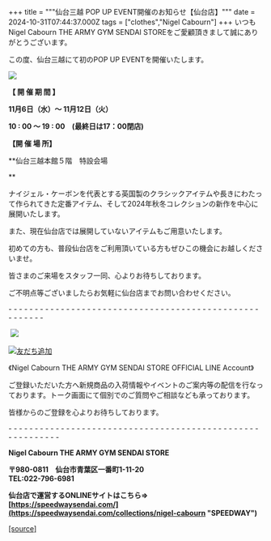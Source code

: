 +++
title = """仙台三越 POP UP EVENT開催のお知らせ【仙台店】"""
date = 2024-10-31T07:44:37.000Z
tags = ["clothes","Nigel Cabourn"]
+++
いつもNigel Cabourn THE ARMY GYM SENDAI STOREをご愛顧頂きまして誠にありがとうございます。

この度、仙台三越にて初のPOP UP EVENTを開催いたします。

![](https://cdn.shopify.com/s/files/1/0094/9295/5196/files/f1417684215199f41da806d9cd2c12ef_919f6258-e197-48d0-ae2e-a4f77f2496f0_480x480.jpg?v=1730358128)

**【 開 催 期 間 】**

**11月6日（水）～ 11月12日（火）**

**10 : 00 ～ 19 : 00　(最終日は17：00閉店)**

  

**【開 催 場 所】**

**仙台三越本館５階　特設会場  
  
**

ナイジェル・ケーボンを代表とする英国製のクラシックアイテムや長きにわたって作られてきた定番アイテム、そして2024年秋冬コレクションの新作を中心に展開いたします。

また、現在仙台店では展開していないアイテムもご用意いたします。  
  
初めての方も、普段仙台店をご利用頂いている方もぜひこの機会にお越しくださいませ。  
  
皆さまのご来場をスタッフ一同、心よりお待ちしております。

ご不明点等ございましたらお気軽に仙台店までお問い合わせください。

\- - - - - - - - - - - - - - - - - - - - - - - - - - - - - - - - - - - - - - - - - - - - - - - - - - - - - - -  

 ![](https://cdn.shopify.com/s/files/1/0094/9295/5196/files/M_gainfriends_qr_480x480.png?v=1656066888)

[![友だち追加](https://scdn.line-apps.com/n/line_add_friends/btn/ja.png)](https://lin.ee/RCGlggT)

《Nigel Cabourn THE ARMY GYM SENDAI STORE OFFICIAL LINE Account》

ご登録いただいた方へ新規商品の入荷情報やイベントのご案内等の配信を行なっております。トーク画面にて個別でのご質問やご相談なども承っております。

皆様からのご登録を心よりお待ちしております。

\- - - - - - - - - - - - - - - - - - - - - - - - - - - - - - - - - - - - - - - - - - - - - - - - - - - - - - - - - - 

**Nigel Cabourn THE ARMY GYM SENDAI STORE**

**〒980-0811　仙台市青葉区一番町1-11-20  
TEL:022-796-6981**

**仙台店で運営するONLINEサイトはこちら⇒　[https://speedwaysendai.com/](https://speedwaysendai.com/collections/nigel-cabourn "SPEEDWAY")**

[[source]](https://cabourn.jp/blogs/shop-info/sendai20241031)
